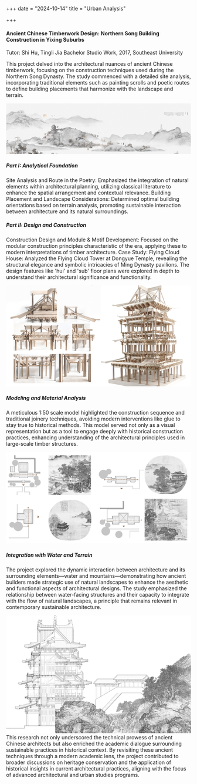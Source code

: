 +++
date = "2024-10-14"
title = "Urban Analysis"

+++

#### Ancient Chinese Timberwork Design: Northern Song Building Construction in Yixing Suburbs 

Tutor: Shi Hu, Tingli Jia Bachelor Studio Work, 2017, Southeast University



This project delved into the architectural nuances of ancient Chinese timberwork, focusing on the construction techniques used during the Northern Song Dynasty. The study commenced with a detailed site analysis, incorporating traditional elements such as painting scrolls and poetic routes to define building placements that harmonize with the landscape and terrain.

![about](/images/pic13.jpg)
##### Part I: Analytical Foundation
Site Analysis and Route in the Poetry: Emphasized the integration of natural elements within architectural planning, utilizing classical literature to enhance the spatial arrangement and contextual relevance.
Building Placement and Landscape Considerations: Determined optimal building orientations based on terrain analysis, promoting sustainable interaction between architecture and its natural surroundings.

##### Part II: Design and Construction
Construction Design and Module & Motif Development: Focused on the modular construction principles characteristic of the era, applying these to modern interpretations of timber architecture.
Case Study: Flying Cloud House: Analyzed the Flying Cloud Tower at Dongyue Temple, revealing the structural elegance and symbolic intricacies of Ming Dynasty pavilions. The design features like 'hui' and 'sub' floor plans were explored in depth to understand their architectural significance and functionality.

![about](/images/pic14.jpg)

##### Modeling and Material Analysis
A meticulous 1:50 scale model highlighted the construction sequence and traditional joinery techniques, avoiding modern interventions like glue to stay true to historical methods. This model served not only as a visual representation but as a tool to engage deeply with historical construction practices, enhancing understanding of the architectural principles used in large-scale timber structures.

![about](/images/pic15.jpg)
##### Integration with Water and Terrain
The project explored the dynamic interaction between architecture and its surrounding elements—water and mountains—demonstrating how ancient builders made strategic use of natural landscapes to enhance the aesthetic and functional aspects of architectural designs. The study emphasized the relationship between water-facing structures and their capacity to integrate with the flow of natural landscapes, a principle that remains relevant in contemporary sustainable architecture.

![about](/images/pic16.jpg)
This research not only underscored the technical prowess of ancient Chinese architects but also enriched the academic dialogue surrounding sustainable practices in historical context. By revisiting these ancient techniques through a modern academic lens, the project contributed to broader discussions on heritage conservation and the application of historical insights in current architectural practices, aligning with the focus of advanced architectural and urban studies programs.



